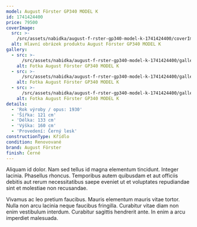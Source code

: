 ```yaml
---
model: August Förster GP340 MODEL K
id: 1741424400
price: 79500
coverImage:
  src: >-
    /src/assets/nabidka/august-f-rster-gp340-model-k-1741424400/coverImage/src.jpg
  alt: Hlavní obrázek produktu August Förster GP340 MODEL K
gallery:
  - src: >-
      /src/assets/nabidka/august-f-rster-gp340-model-k-1741424400/gallery/0/src.jpg
    alt: Fotka August Förster GP340 MODEL K
  - src: >-
      /src/assets/nabidka/august-f-rster-gp340-model-k-1741424400/gallery/1/src.jpg
    alt: Fotka August Förster GP340 MODEL K
  - src: >-
      /src/assets/nabidka/august-f-rster-gp340-model-k-1741424400/gallery/2/src.jpg
    alt: Fotka August Förster GP340 MODEL K
details:
  - 'Rok výroby / opus: 1930'
  - 'Šířka: 121 cm'
  - 'Délka: 133 cm'
  - 'Výška: 160 cm'
  - 'Provedení: Černý lesk'
constructionType: Křídlo
condition: Renovované
brand: August Förster
finish: Černé
---
```

Aliquam id dolor. Nam sed tellus id magna elementum tincidunt. Integer lacinia. Phasellus rhoncus. Temporibus autem quibusdam et aut officiis debitis aut rerum necessitatibus saepe eveniet ut et voluptates repudiandae sint et molestiae non recusandae.

Vivamus ac leo pretium faucibus. Mauris elementum mauris vitae tortor. Nulla non arcu lacinia neque faucibus fringilla. Curabitur vitae diam non enim vestibulum interdum. Curabitur sagittis hendrerit ante. In enim a arcu imperdiet malesuada.
